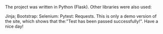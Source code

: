 The project was written in Python (Flask). Other libraries were also used:

Jinja;
Bootstrap:
Selenium:
Pytest:
Requests. This is only a demo version of the site, which shows that the:"Test has been passed successfully!". 
Have a nice day!
